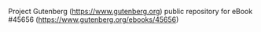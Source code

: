 Project Gutenberg (https://www.gutenberg.org) public repository for eBook #45656 (https://www.gutenberg.org/ebooks/45656)
